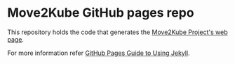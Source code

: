 # Move2Kube GitHub pages repo

This repository holds the code that generates the [Move2Kube Project's web page](https://movekube.konveyor.io/).

For more information refer [GitHub Pages Guide to Using Jekyll](https://help.github.com/en/github/working-with-github-pages/setting-up-a-github-pages-site-with-jekyll).
